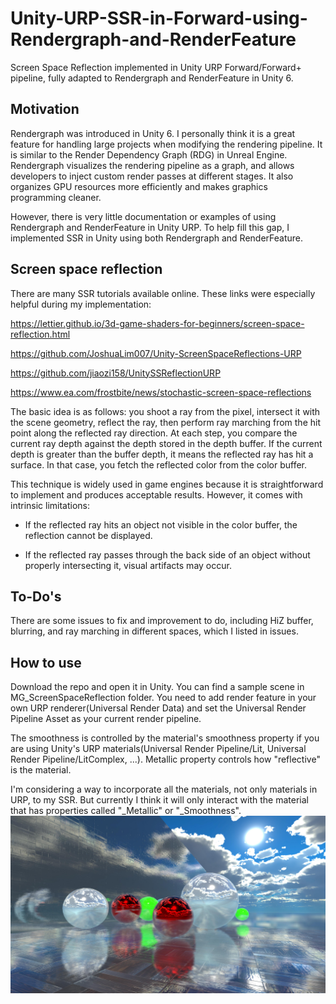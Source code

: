 # Unity-URP-SSR-in-Forward-using-Rendergraph-and-RenderFeature
Screen Space Reflection implemented in Unity URP Forward/Forward+ pipeline, fully adapted to Rendergraph and RenderFeature in Unity 6.

## Motivation
Rendergraph was introduced in Unity 6. I personally think it is a great feature for handling large projects when modifying the rendering pipeline. It is similar to the Render Dependency Graph (RDG) in Unreal Engine. Rendergraph visualizes the rendering pipeline as a graph, and allows developers to inject custom render passes at different stages. It also organizes GPU resources more efficiently and makes graphics programming cleaner.

However, there is very little documentation or examples of using Rendergraph and RenderFeature in Unity URP. To help fill this gap, I implemented SSR in Unity using both Rendergraph and RenderFeature.

## Screen space reflection
There are many SSR tutorials available online. These links were especially helpful during my implementation:

<https://lettier.github.io/3d-game-shaders-for-beginners/screen-space-reflection.html>

<https://github.com/JoshuaLim007/Unity-ScreenSpaceReflections-URP>

<https://github.com/jiaozi158/UnitySSReflectionURP>

<https://www.ea.com/frostbite/news/stochastic-screen-space-reflections>

The basic idea is as follows: you shoot a ray from the pixel, intersect it with the scene geometry, reflect the ray, then perform ray marching from the hit point along the reflected ray direction. At each step, you compare the current ray depth against the depth stored in the depth buffer. If the current depth is greater than the buffer depth, it means the reflected ray has hit a surface. In that case, you fetch the reflected color from the color buffer.

This technique is widely used in game engines because it is straightforward to implement and produces acceptable results. However, it comes with intrinsic limitations:

* If the reflected ray hits an object not visible in the color buffer, the reflection cannot be displayed.

* If the reflected ray passes through the back side of an object without properly intersecting it, visual artifacts may occur.

## To-Do's
There are some issues to fix and improvement to do, including HiZ buffer, blurring, and ray marching in different spaces, which I listed in issues. 

## How to use
Download the repo and open it in Unity. You can find a sample scene in MG_ScreenSpaceReflection folder. You need to add render feature in your own URP renderer(Universal Render Data) and set the Universal Render Pipeline Asset as your current render pipeline. 

The smoothness is controlled by the material's smoothness property if you are using Unity's URP materials(Universal Render Pipeline/Lit, Universal Render Pipeline/LitComplex, ...). Metallic property controls how "reflective" is the material. 

I'm considering a way to incorporate all the materials, not only materials in URP, to my SSR. But currently I think it will only interact with the material that has properties called "_Metallic" or "_Smoothness". 
![Cover Image](SSR.jpg)
